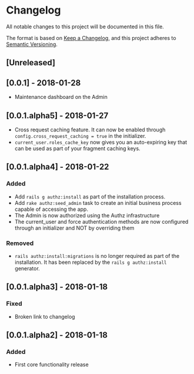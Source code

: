 # Changelog
All notable changes to this project will be documented in this file.

The format is based on [Keep a Changelog](https://keepachangelog.com/en/1.0.0/),
and this project adheres to [Semantic Versioning](https://semver.org/spec/v2.0.0.html).

## [Unreleased]

## [0.0.1] - 2018-01-28
- Maintenance dashboard on the Admin

## [0.0.1.alpha5] - 2018-01-27
- Cross request caching feature. It can now be enabled through `config.cross_request_caching = true`
in the initializer.
- `current_user.roles_cache_key` now gives you an auto-expiring key that can be used as part of
your fragment caching keys.


## [0.0.1.alpha4] - 2018-01-22
### Added
- Add `rails g authz:install` as part of the installation process.
- Add `rake authz:seed_admin` task to create an initial business process
capable of accessing the app.
- The Admin is now authorized using the Authz infrastructure
- The current_user and force authentication methods are now 
configured through an initializer and NOT by overriding them

### Removed
- `rails authz:install:migrations` is no longer required as part of the installation.
It has been replaced by the `rails g authz:install` generator.
  

## [0.0.1.alpha3] - 2018-01-18
### Fixed
- Broken link to changelog

## [0.0.1.alpha2] - 2018-01-18
### Added
- First core functionality release